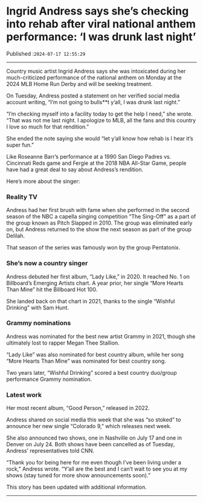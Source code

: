 # Ingrid Andress says she’s checking into rehab after viral national anthem performance: ‘I was drunk last night’

Published :`2024-07-17 12:55:29`

---

Country music artist Ingrid Andress says she was intoxicated during her much-criticized performance of the national anthem on Monday at the 2024 MLB Home Run Derby and will be seeking treatment.

On Tuesday, Andress posted a statement on her verified social media account writing, “I’m not going to bulls**t y’all, I was drunk last night.”

“I’m checking myself into a facility today to get the help I need,” she wrote. “That was not me last night. I apologize to MLB, all the fans and this country I love so much for that rendition.”

She ended the note saying she would “let y’all know how rehab is I hear it’s super fun.”

Like Roseanne Barr’s performance at a 1990 San Diego Padres vs. Cincinnati Reds game and Fergie at the 2018 NBA All-Star Game, people have had a great deal to say about Andress’s rendition.

Here’s more about the singer:

### Reality TV

Andress had her first brush with fame when she performed in the second season of the NBC a capella singing competition “The Sing-Off” as a part of the group known as Pitch Slapped in 2010. The group was eliminated early on, but Andress returned to the show the next season as part of the group Delilah.

That season of the series was famously won by the group Pentatonix.

### She’s now a country singer

Andress debuted her first album, “Lady Like,” in 2020. It reached No. 1 on Billboard’s Emerging Artists chart. A year prior, her single “More Hearts Than Mine” hit the Billboard Hot 100.

She landed back on that chart in 2021, thanks to the single “Wishful Drinking” with Sam Hunt.

### Grammy nominations

Andress was nominated for the best new artist Grammy in 2021, though she ultimately lost to rapper Megan Thee Stallion.

“Lady Like” was also nominated for best country album, while her song “More Hearts Than Mine” was nominated for best country song.

Two years later, “Wishful Drinking” scored a best country duo/group performance Grammy nomination.

### Latest work

Her most recent album, “Good Person,” released in 2022.

Andress shared on social media this week that she was “so stoked” to announce her new single “Colorado 9,” which releases next week.

She also announced two shows, one in Nashville on July 17 and one in Denver on July 24. Both shows have been cancelled as of Tuesday, Andress’ representatives told CNN.

“Thank you for being here for me even though I’ve been living under a rock,” Andress wrote. “Y’all are the best and I can’t wait to see you at my shows (stay tuned for more show announcements soon).”

This story has been updated with additional information.

---

